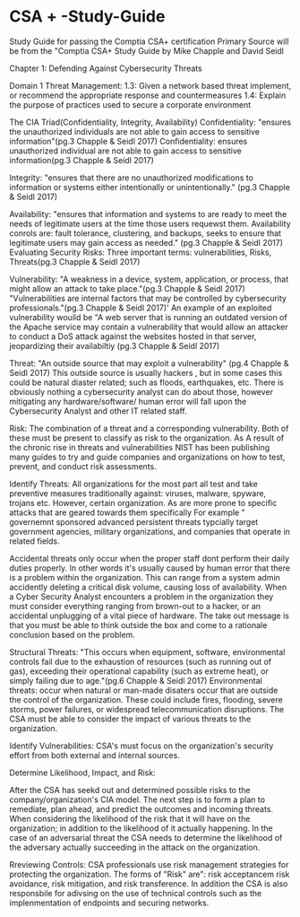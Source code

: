 # CSA + -Study-Guide
Study Guide for passing the Comptia CSA+ certification
Primary Source will be from the "Comptia CSA+ Study Guide by Mike Chapple and David Seidl

Chapter 1: Defending Against Cybersecurity Threats

Domain 1 Threat Management: 
1.3: Given a network based threat implement, or recommend the appropriate response and countermeasures
1.4: Explain the purpose of practices used to secure a corporate environment

The CIA Triad(Confidentiality, Integrity, Availability)
Confidentiality: "ensures the unauthorized individuals are not able to gain access to sensitive information"(pg.3 Chapple & Seidl 2017)
Confidentiality: ensures unauthorized individual are not able to gain access to sensitive information(pg.3 Chapple & Seidl 2017)


Integrity: "ensures that there are no unauthorized modifications to information or systems either intentionally or unintentionally." (pg.3 Chapple & Seidl 2017)

Availability: "ensures that information and systems to are ready to meet the needs of legitimate users at the time those users requewst them. Availability conrols are: fault tolerance, clustering, and backups, seeks to ensure that legitimate users may gain access as needed."  (pg.3 Chapple & Seidl 2017)
Evaluating Security Risks: Three important terms: vulnerabilities, Risks, Threats(pg.3 Chapple & Seidl 2017)

Vulnerability: "A weakness in a device, system, application, or process, that might allow an attack to take place."(pg.3 Chapple & Seidl 2017) "Vulnerabilities are internal factors that may be controlled by cybersecurity professionals."(pg.3 Chapple & Seidl 2017)' 
An example of an exploited vulnerability wouild be "A web server that is running an outdated version of the Apache service may contain a vulnerability that would allow an attacker to conduct a DoS attack against the websites hosted in that server, jeopardizing their availabiltiy (pg.3 Chapple & Seidl 2017)

Threat: "An outside source that may exploit a vulnerability" (pg.4 Chapple & Seidl 2017) This outside source is usually hackers , but in some cases this could be natural diaster related; such as floods, earthquakes, etc. There is obviously nothing a cybersecurity analyst can do about those, however mitigating any hardware/software/ human error will fall upon the Cybersecurity Analyst and other IT related staff.

Risk: The combination of a threat and a corresponding vulnerability. Both of these must be present to classify as risk to the organization. As A result of the chronic rise in threats and vulnerabilities NIST has been publishing many guides to try and guide companies and organizations on how to test, prevent, and conduct risk assessments. 


Identify Threats: 
All organizations for the most part all test and take preventive measures traditionally against: viruses, malware, spyware, trojans etc. However, certain organization. As are more prone to specific attacks that are geared towards them specifically 
For example " governemnt sponsored advanced persistent threats typcially target government agencies, military organizations, and companies that operate in related fields.

Accidental threats only occur when the proper staff dont perform their daily duties properly. In other words it's usually caused by human error that there is a problem within the organization.  This can range from a system admin accidently deleting a critical disk volume, causing loss of availability. When a Cyber Security Analyst encounters a problem in the organization they must consider everything ranging from brown-out to a hacker, or an accidental unplugging of a vital piece of hardware. The take out message is that you must be able to think outside the box and come to a rationale conclusion based on the problem. 


Structural Threats: "This occurs when equipment, software, environmental controls fail due to the exhaustion of resources (such as running out of gas), exceeding their operational capability (such as extreme heat), or simply failing due to age."(pg.6 Chapple & Seidl 2017)
Environmental threats: occur when natural or man-made disaters occur that are outside the control of the organization. These could include fires, flooding, severe storms, power failures, or widespread telecommunication disruptions.  The CSA must be able to consider the impact of various threats to the organization.  

Identify Vulnerabilities: CSA's must focus on the organization's security effort from both external and internal sources.

Determine Likelihood, Impact, and Risk:

After the CSA has seekd out and determined possible risks to the company/organization's CIA model.  The next step is to form a plan to remediate, plan ahead, and predict the outcomes and incoming threats. When considering the likelihood of the risk that it will have on the organization; in addition to the likelihood of it actually happening. In the case of an adversarial threat the CSA needs to determine the likelihood of the adversary actually succeeding in the attack on the organization. 

Rreviewing Controls:
CSA professionals use risk management strategies for protecting the organization. The forms of  "Risk" are": risk acceptancem risk avoidance, risk mitigation, and risk transference. In addition the CSA is also responsbile for adivsing on the use of technical controls such as the implenmentation of endpoints and securing networks. 
